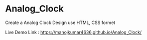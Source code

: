 # Analog_Clock
Create a Analog Clock Design use HTML, CSS formet





Live Demo Link :
https://manojkumar4636.github.io/Analog_Clock/
